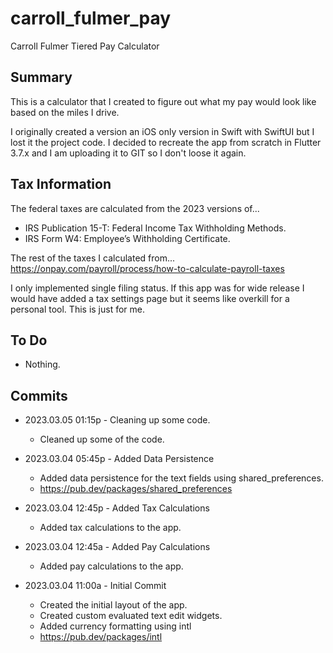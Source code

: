 # carroll_fulmer_pay

Carroll Fulmer Tiered Pay Calculator

## Summary

This is a calculator that I created to figure out what my pay would look like based on the miles I
drive.

I originally created a version an iOS only version in Swift with SwiftUI but I lost it the project
code. I decided to recreate the app from scratch in Flutter 3.7.x and I am uploading it to GIT so I
don't loose it again.

## Tax Information

The federal taxes are calculated from the 2023 versions of...

- IRS Publication 15-T: Federal Income Tax Withholding Methods.
- IRS Form W4: Employee’s Withholding Certificate.

The rest of the taxes I calculated from...
https://onpay.com/payroll/process/how-to-calculate-payroll-taxes

I only implemented single filing status. If this app was for wide release I would have added a tax
settings page but it seems like overkill for a personal tool. This is just for me.

## To Do

- Nothing.

## Commits

- 2023.03.05 01:15p - Cleaning up some code.
    - Cleaned up some of the code.

- 2023.03.04 05:45p - Added Data Persistence
    - Added data persistence for the text fields using shared_preferences.
    - https://pub.dev/packages/shared_preferences

- 2023.03.04 12:45p - Added Tax Calculations
    - Added tax calculations to the app.

- 2023.03.04 12:45a - Added Pay Calculations
    - Added pay calculations to the app.

- 2023.03.04 11:00a - Initial Commit
    - Created the initial layout of the app.
    - Created custom evaluated text edit widgets.
    - Added currency formatting using intl
    - https://pub.dev/packages/intl

